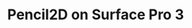 ---
title: 'Pencil2D on Surface Pro 3'
redirect_to:
  - 'https://discuss.pencil2d.org/t/pencil2d-on-surface-pro-3/1266'
---